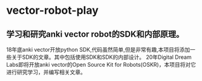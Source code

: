 # vector-robot-play
学习和研究anki vector robot的SDK和内部原理。
---
18年底anki vector开放python SDK,代码虽然简单,但是非常有趣,本项目将添加一些关于SDK的文章。其中包括使用SDK和SDK的内部设计。
20年Digital Dream Labs即将开放anki vector的Open Source Kit for Robots(OSKR)，本项目将对它进行研究学习，并编写相关文章。
